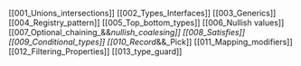 [[001_Unions_intersections]]
[[002_Types_Interfaces]]
[[003_Generics]]
[[004_Registry_pattern]]
[[005_Top_bottom_types]]
[[006_Nullish values]]
[[007_Optional_chaining_&&_nullish_coalesing]]
[[008_Satisfies]]
[[009_Conditional_types]]
[[010_Record_&&_Pick]]
[[011_Mapping_modifiers]]
[[012_Filtering_Properties]]
[[013_type_guard]]








